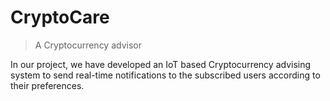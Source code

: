 # CryptoCare
> A Cryptocurrency advisor 

In our project, we have developed an IoT based Cryptocurrency advising system to send real-time notifications to the subscribed users according to their preferences.



